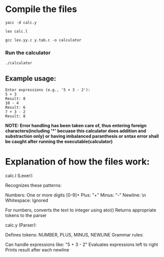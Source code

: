 # Compile the files
```
yacc -d calc.y
```
```
lex calc.l
```
```
gcc lex.yy.c y.tab.c -o calculator
```
### Run the calculator
```
./calculator
```
## Example usage:
```
Enter expressions (e.g., '5 + 3 - 2'):
5 + 3
Result: 8
10 - 4
Result: 6
7 + 3 - 2
Result: 8
```

**NOTE: Error handling has been taken care of, thus entering foreign characters(including '*' becuase this calculator does addition and substraction only) or having imbalanced paranthesis or sntax error shall be caught after running the executable(calculator)**
# Explanation of how the files work:

calc.l (Lexer):

Recognizes these patterns:

Numbers: One or more digits [0-9]+
Plus: "+"
Minus: "-"
Newline: \n
Whitespace: Ignored


For numbers, converts the text to integer using atoi()
Returns appropriate tokens to the parser


calc.y (Parser):

Defines tokens: NUMBER, PLUS, MINUS, NEWLINE
Grammar rules:

Can handle expressions like: "5 + 3 - 2"
Evaluates expressions left to right
Prints result after each newline
